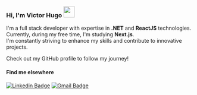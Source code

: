 ### Hi, I'm Victor Hugo <img src="https://media.giphy.com/media/hvRJCLFzcasrR4ia7z/giphy.gif" width="30" >
I'm a full stack developer with expertise in **.NET** and **ReactJS** technologies. Currently, during my free time, I'm studying **Next.js**. <br>
I'm constantly striving to enhance my skills and contribute to innovative projects. <br>


Check out my GitHub profile to follow my journey!


#### Find me elsewhere
[![Linkedin Badge](https://img.shields.io/badge/-Linkedin-blue?style=flat-square&logo=Linkedin&logoColor=white&link=https://www.linkedin.com/in/victorudrigues/)](https://www.linkedin.com/in/victorudrigues/) 
[![Gmail Badge](https://img.shields.io/badge/-viictorhgoliveira@gmail.com-c14438?style=flat-square&logo=Gmail&logoColor=white&link=mailto:viictorhgoliveira@outlook.com)](mailto:viictorhgoliveira@outlook.com)

